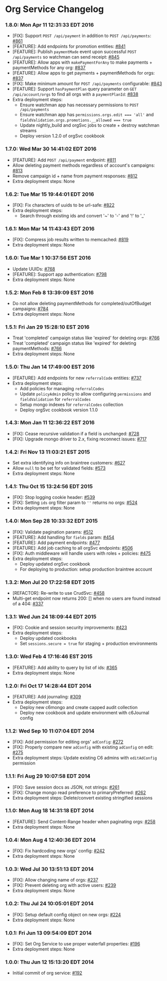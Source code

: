 # Org Service Changelog

### 1.8.0: Mon Apr 11 12:31:33 EDT 2016
* [FIX]: Support `POST /api/payment` in addition to `POST /api/payments`: [#861](https://github.com/cinema6/cwrx/pull/861)
* [FEATURE]: Add endpoints for promotion entities: [#841](https://github.com/cinema6/cwrx/issues/841)
* [FEATURE]: Publish `paymentMade` event upon successful `POST /api/payments` so watchman can send receipt: [#845](https://github.com/cinema6/cwrx/issues/845)
* [FEATURE]: Allow apps with `makePaymentForAny` to make payments + paymentMethods for any org: [#837](https://github.com/cinema6/cwrx/issues/837)
* [FEATURE]: Allow apps to get payments + paymentMethods for orgs: [#837](https://github.com/cinema6/cwrx/issues/837)
* [FIX]: Make minimum amount for `POST /api/payments` configurable: [#843](https://github.com/cinema6/cwrx/issues/843)
* [FEATURE]: Support `hasPaymentPlan` query parameter on
  `GET /api/account/orgs` to find all orgs with a `paymentPlanId`:
  [#838](https://github.com/cinema6/cwrx/pull/838/files)
* Extra deployment steps:
    * Ensure watchman app has necessary permissions to `POST /api/payments`
    * Ensure watchman app has `permissions.orgs.edit === 'all'` and `fieldValidation.orgs.promotions.__allowed === true`
    * Update nightly_build and orgSvc jobs to create + destroy watchman streams
    * Deploy version 1.2.0 of orgSvc cookbook

### 1.7.0: Wed Mar 30 14:41:02 EDT 2016
* [FEATURE]: Add `POST /api/payment` endpoint: [#811](https://github.com/cinema6/cwrx/issues/811)
* Allow deleting payment methods regardless of account's campaigns: [#813](https://github.com/cinema6/cwrx/issues/813)
* Remove campaign id + name from payment responses: [#812](https://github.com/cinema6/cwrx/issues/812)
* Extra deployment steps: None

### 1.6.2: Tue Mar 15 19:44:01 EDT 2016
* [FIX]: Fix characters of uuids to be url-safe: [#822](https://github.com/cinema6/cwrx/pull/822)
* Extra deployment steps:
    * Search through existing ids and convert '~' to '-' and '!' to '_'

### 1.6.1: Mon Mar 14 11:43:43 EDT 2016
* [FIX]: Compress job results written to memcached: [#819](https://github.com/cinema6/cwrx/issues/819)
* Extra deployment steps: None

### 1.6.0: Tue Mar  1 10:37:56 EST 2016
* Update UUIDs: [#768](https://github.com/cinema6/cwrx/issues/768)
* [FEATURE]: Support app authentication: [#798](https://github.com/cinema6/cwrx/pull/798)
* Extra deployment steps: None

### 1.5.2: Mon Feb  8 13:39:09 EST 2016
* Do not allow deleting paymentMethods for completed/outOfBudget campaigns: [#784](https://github.com/cinema6/cwrx/issues/784)
* Extra deployment steps: None

### 1.5.1: Fri Jan 29 15:28:10 EST 2016
* Treat 'completed' campaign status like 'expired' for deleting orgs: [#766](https://github.com/cinema6/cwrx/issues/766)
* Treat 'completed' campaign status like 'expired' for deleting paymentMethods: [#766](https://github.com/cinema6/cwrx/issues/766)
* Extra deployment steps: None

### 1.5.0: Thu Jan 14 17:49:00 EST 2016
* [FEATURE]: Add endpoints for new `referralCode` entities: [#737](https://github.com/cinema6/cwrx/issues/737)
* Extra deployment steps:
    * Add policies for managing `referralCodes`
    * Update `policyAdmin` policy to allow configuring `permissions` and `fieldValidation` for `referralCodes`
    * Setup mongo indexes for `referralCodes` collection
    * Deploy orgSvc cookbook version 1.1.0

### 1.4.3: Mon Jan 11 12:36:22 EST 2016
* [FIX]: Cease recursive validation if a field is unchanged: [#728](https://github.com/cinema6/cwrx/pull/728)
* [FIX]: Upgrade mongo driver to 2.x, fixing reconnect issues: [#717](https://github.com/cinema6/cwrx/pull/717)

### 1.4.2: Fri Nov 13 11:03:21 EST 2015
* Set extra identifying info on braintree customers: [#627](https://github.com/cinema6/cwrx/pull/627)
* Allow `null` to be set for validated fields: [#573](https://github.com/cinema6/cwrx/pull/573)
* Extra deployment steps: None

### 1.4.1: Thu Oct 15 13:24:56 EDT 2015
* [FIX]: Stop logging cookie header: [#539](https://github.com/cinema6/cwrx/issues/539)
* [FIX]: Setting `ids` org filter param to `''` returns no orgs: [#524](https://github.com/cinema6/cwrx/issues/524)
* Extra deployment steps: None

### 1.4.0: Mon Sep 28 10:33:32 EDT 2015
* [FIX]: Validate pagination params: [#512](https://github.com/cinema6/cwrx/issues/512)
* [FEATURE]: Add handling for `fields` param: [#454](https://github.com/cinema6/cwrx/issues/454)
* [FEATURE]: Add payment endpoints: [#477](https://github.com/cinema6/cwrx/issues/477)
* [FEATURE]: Add job caching to all orgSvc endpoints: [#506](https://github.com/cinema6/cwrx/pull/506)
* [FIX]: Auth middleware will handle users with roles + policies: [#475](https://github.com/cinema6/cwrx/pull/475)
* Extra deployment steps:
    * Deploy updated orgSvc cookbook
    * For deploying to production: setup production braintree account

### 1.3.2: Mon Jul 20 17:22:58 EDT 2015
* [REFACTOR]: Re-write to use CrudSvc: [#458](https://github.com/cinema6/cwrx/pull/458)
* Multi-get endpoint now returns 200: [] when no users are found instead of a 404: [#337](https://github.com/cinema6/cwrx/issues/337)

### 1.3.1: Wed Jun 24 18:09:44 EDT 2015
* [FIX]: Cookie and session security improvements: [#423](https://github.com/cinema6/cwrx/pull/423)
* Extra deployment steps:
    * Deploy updated cookbooks
    * Set `sessions.secure = true` for staging + production environments

### 1.3.0: Wed Feb  4 17:16:46 EST 2015
* [FEATURE]: Add ability to query by list of ids: [#365](https://github.com/cinema6/cwrx/pull/365)
* Extra deployment steps: None

### 1.2.0: Fri Oct 17 14:28:44 EDT 2014
* [FEATURE]: Add journaling: [#309](https://github.com/cinema6/cwrx/pull/309)
* Extra deployment steps:
    * Deploy new c6mongo and create capped audit collection
    * Deploy new cookbook and update environment with c6Journal config

### 1.1.2: Wed Sep 10 11:07:04 EDT 2014
* [FIX]: Add permission for editing orgs' `adConfig`: [#272](https://github.com/cinema6/cwrx/pull/272)
* [FIX]: Properly compare new `adConfig` with existing `adConfig` on edit: [#275](https://github.com/cinema6/cwrx/pull/275)
* Extra deployment steps: Update existing C6 admins with `editAdConfig` permission

### 1.1.1: Fri Aug 29 10:07:58 EDT 2014
* [FIX]: Save session docs as JSON, not strings: [#261](https://github.com/cinema6/cwrx/pull/261)
* [FIX]: Change mongo read preference to primaryPreferred: [#262](https://github.com/cinema6/cwrx/pull/262)
* Extra deployment steps: Delete/convert existing stringified sessions

### 1.1.0: Mon Aug 18 14:31:18 EDT 2014
* [FEATURE]: Send Content-Range header when paginating orgs: [#258](https://github.com/cinema6/cwrx/pull/258)
* Extra deployment steps: None

### 1.0.4: Mon Aug  4 12:40:36 EDT 2014
* [FIX]: Fix hardcoding new orgs' config: [#242](https://github.com/cinema6/cwrx/pull/242)
* Extra deployment steps: None

### 1.0.3: Wed Jul 30 13:51:13 EDT 2014
* [FIX]: Allow changing name of orgs: [#237](https://github.com/cinema6/cwrx/pull/237)
* [FIX]: Prevent deleting org with active users: [#239](https://github.com/cinema6/cwrx/pull/239)
* Extra deployment steps: None

### 1.0.2: Thu Jul 24 10:05:01 EDT 2014
* [FIX]: Setup default config object on new orgs: [#224](https://github.com/cinema6/cwrx/pull/224)
* Extra deployment steps: None

### 1.0.1: Fri Jun 13 09:54:09 EDT 2014
* [FIX]: Set Org Service to use proper waterfall properties: [#196](https://github.com/cinema6/cwrx/pull/196)
* Extra deployment steps: None

### 1.0.0: Thu Jun 12 15:13:20 EDT 2014
* Initial commit of org service: [#192](https://github.com/cinema6/cwrx/pull/192)
